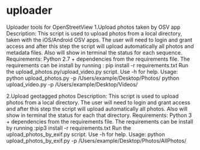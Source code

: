 # uploader
Uploader tools for OpenStreetView
1.Upload photos taken by OSV app
Description:
  This script is used to upload photos from a local directory, taken with the iOS/Android OSV apps. 
  The user will need to login and grant access  and after this step the script will upload automatically all photos and metadata files. 
  Also will show in terminal the status for each sequence.
Requirements: 
    Python 2.7 + dependencies from the requirements file. 
    The requirements can be install by running : pip install -r requirements.txt
Run the upload_photos.py/upload_video.py script. 
Use -h for help.
Usage:
    python upload_photos.py -p /Users/example/Desktop/Photos/
    python upload_video.py -p /Users/example/Desktop/Videos/
    
2.Upload geotagged photos
Description:
  This script is used to upload photos from a local directory. 
  The user will need to login and grant access  and after this step the script will upload automatically all photos. 
  Also will show in terminal the status for each that directory.
Requirements: 
    Python 3 + dependencies from the requirements file. 
    The requirements can be install by running :pip3 install -r requirements.txt
Run the upload_photos_by_exif.py script. 
Use -h for help.
Usage:
    python upload_photos_by_exif.py -p /Users/example/Desktop/Photos/AllPhotos/